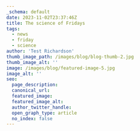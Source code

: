 ```yaml
---
_schema: default
date: 2023-11-02T23:37:46Z
title: The science of Fridays
tags:
  - news
  - friday
  - science
author: 'Test Richardson'
thumb_image_path: /images/blog/blog-thumb-2.jpg
thumb_image_alt: ''
image: /images/blog/featured-image-5.jpg
image_alt: ''
seo:
  page_description:
  canonical_url:
  featured_image:
  featured_image_alt:
  author_twitter_handle:
  open_graph_type: article
  no_index: false
---
```

